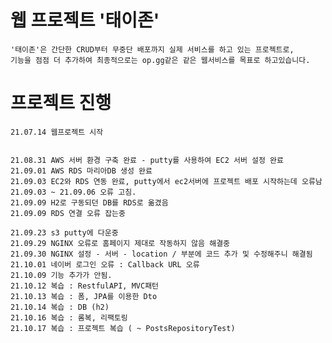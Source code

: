 # 웹 프로젝트 '태이존'
    '태이존'은 간단한 CRUD부터 무중단 배포까지 실제 서비스를 하고 있는 프로젝트로,
    기능을 점점 더 추가하여 최종적으로는 op.gg같은 같은 웹서비스를 목표로 하고있습니다.
      
# 프로젝트 진행

    21.07.14 웹프로젝트 시작
    
    
    21.08.31 AWS 서버 환경 구축 완료 - putty를 사용하여 EC2 서버 설정 완료
    21.09.01 AWS RDS 마리아DB 생성 완료
    21.09.03 EC2와 RDS 연동 완료, putty에서 ec2서버에 프로젝트 배포 시작하는데 오류남
    21.09.03 ~ 21.09.06 오류 고침.
    21.09.09 H2로 구동되던 DB를 RDS로 옮겼음
    21.09.09 RDS 연결 오류 잡는중
    
    21.09.23 s3 putty에 다운중
    21.09.29 NGINX 오류로 홈페이지 제대로 작동하지 않음 해결중
    21.09.30 NGINX 설정 - 서버 - location / 부분에 코드 추가 및 수정해주니 해결됨
    21.10.01 네이버 로그인 오류 : Callback URL 오류
    21.10.09 기능 추가가 안됨.
    21.10.12 복습 : RestfulAPI, MVC패턴
    21.10.13 복습 : 폼, JPA를 이용한 Dto
    21.10.14 복습 : DB (h2)
    21.10.16 복습 : 롬복, 리팩토링
    21.10.17 복습 : 프로젝트 복습 ( ~ PostsRepositoryTest)
